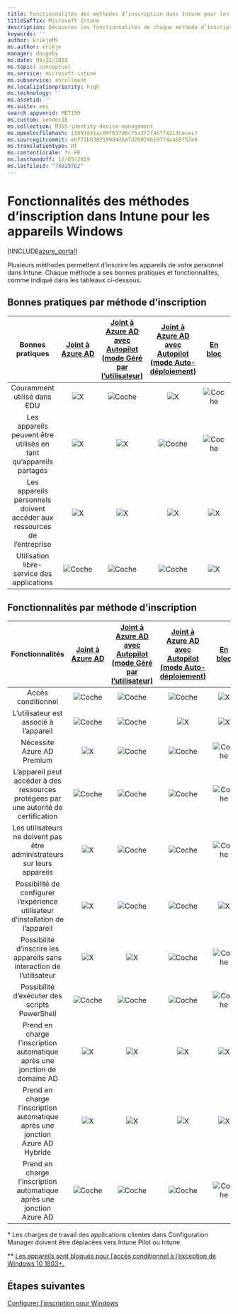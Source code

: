 ```yaml
---
title: Fonctionnalités des méthodes d’inscription dans Intune pour les appareils Windows
titleSuffix: Microsoft Intune
description: Découvrez les fonctionnalités de chaque méthode d’inscription disponible pour les appareils Windows.
keywords: ''
author: ErikjeMS
ms.author: erikje
manager: dougeby
ms.date: 09/21/2018
ms.topic: conceptual
ms.service: microsoft-intune
ms.subservice: enrollment
ms.localizationpriority: high
ms.technology: ''
ms.assetid: ''
ms.suite: ems
search.appverid: MET150
ms.custom: seodec18
ms.collection: M365-identity-device-management
ms.openlocfilehash: 11b93d41ac09f637d6c75a3f2f4b7f4213cecec7
ms.sourcegitcommit: ebf72b038219904d6e7d20024b107f4aa68f57e6
ms.translationtype: HT
ms.contentlocale: fr-FR
ms.lasthandoff: 12/05/2019
ms.locfileid: "74819762"
---
```

# <a name="intune-enrollment-method-capabilities-for-windows-devices"></a>Fonctionnalités des méthodes d’inscription dans Intune pour les appareils Windows
[!INCLUDE[azure_portal](../includes/azure_portal.md)]

Plusieurs méthodes permettent d’inscrire les appareils de votre personnel dans Intune. Chaque méthode a ses bonnes pratiques et fonctionnalités, comme indiqué dans les tableaux ci-dessous.

## <a name="best-practices-by-enrollment-method"></a>Bonnes pratiques par méthode d’inscription
| **Bonnes pratiques** | **[Joint à Azure AD](windows-enroll.md#enable-windows-10-automatic-enrollment)**|**[Joint à Azure AD avec Autopilot (mode Géré par l’utilisateur)](enrollment-autopilot.md)** |**[Joint à Azure AD avec Autopilot (mode Auto-déploiement)](enrollment-autopilot.md)** |**[En bloc](windows-bulk-enroll.md)**|**[GESTIONNAIRE D’INSCRIPTION D’APPAREIL](device-enrollment-manager-enroll.md)** | **[BYOD](device-enrollment.md#bring-your-own-device)** | **[GPO](https://docs.microsoft.com/windows/client-management/mdm/enroll-a-windows-10-device-automatically-using-group-policy)** | **[ Cogestion](https://docs.microsoft.com/sccm/core/clients/manage/co-management-overview)** |
|:---:|:---:|:---:|:---:|:---:|:---:|:---:|:---:|:---:|
|Couramment utilisé dans EDU|![X](./media/enrollment-method-capab/xmark.png)|![Coche](./media/enrollment-method-capab/checkmark.png)|![X](./media/enrollment-method-capab/xmark.png)|![Coche](./media/enrollment-method-capab/checkmark.png)|![Coche](./media/enrollment-method-capab/checkmark.png)|![X](./media/enrollment-method-capab/xmark.png)|![X](./media/enrollment-method-capab/xmark.png)|![X](./media/enrollment-method-capab/xmark.png)|
|Les appareils peuvent être utilisés en tant qu’appareils partagés|![X](./media/enrollment-method-capab/xmark.png)|![X](./media/enrollment-method-capab/xmark.png)|![Coche](./media/enrollment-method-capab/checkmark.png)|![Coche](./media/enrollment-method-capab/checkmark.png)|![Coche](./media/enrollment-method-capab/checkmark.png)|![X](./media/enrollment-method-capab/xmark.png)|![X](./media/enrollment-method-capab/xmark.png)|![X](./media/enrollment-method-capab/xmark.png)|
|Les appareils personnels doivent accéder aux ressources de l’entreprise|![X](./media/enrollment-method-capab/xmark.png)|![X](./media/enrollment-method-capab/xmark.png)|![X](./media/enrollment-method-capab/xmark.png)|![X](./media/enrollment-method-capab/xmark.png)|![X](./media/enrollment-method-capab/xmark.png)|![Coche](./media/enrollment-method-capab/checkmark.png)|![X](./media/enrollment-method-capab/xmark.png)|![X](./media/enrollment-method-capab/xmark.png)|
|Utilisation libre-service des applications|![Coche](./media/enrollment-method-capab/checkmark.png)|![Coche](./media/enrollment-method-capab/checkmark.png)|![Coche](./media/enrollment-method-capab/checkmark.png)|![X](./media/enrollment-method-capab/xmark.png)|![X](./media/enrollment-method-capab/xmark.png)|![Coche](./media/enrollment-method-capab/checkmark.png)|![Coche](./media/enrollment-method-capab/checkmark.png)|![Coche](./media/enrollment-method-capab/checkmark.png)|

## <a name="capabilities-by-enrollment-method"></a>Fonctionnalités par méthode d’inscription

| **Fonctionnalités** | **[Joint à Azure AD](windows-enroll.md#enable-windows-10-automatic-enrollment)**|**[Joint à Azure AD avec Autopilot (mode Géré par l’utilisateur)](enrollment-autopilot.md)** |**[Joint à Azure AD avec Autopilot (mode Auto-déploiement)](enrollment-autopilot.md)** |**[En bloc](windows-bulk-enroll.md)**|**[GESTIONNAIRE D’INSCRIPTION D’APPAREIL](device-enrollment-manager-enroll.md)** | **[BYOD](device-enrollment.md#bring-your-own-device)** | **[GPO](https://docs.microsoft.com/windows/client-management/mdm/enroll-a-windows-10-device-automatically-using-group-policy)** | **[ Cogestion](https://docs.microsoft.com/sccm/core/clients/manage/co-management-overview)** |
|:---:|:---:|:---:|:---:|:---:|:---:|:---:|:---:|:---:|
|Accès conditionnel                                      |![Coche](./media/enrollment-method-capab/checkmark.png)|![Coche](./media/enrollment-method-capab/checkmark.png)|![Coche](./media/enrollment-method-capab/checkmark.png)|![X](./media/enrollment-method-capab/xmark.png)|![Coche](./media/enrollment-method-capab/checkmark.png)\*\*|![Coche](./media/enrollment-method-capab/checkmark.png)|![Coche](./media/enrollment-method-capab/checkmark.png)|![Coche](./media/enrollment-method-capab/checkmark.png)|
|L’utilisateur est associé à l’appareil                    |![Coche](./media/enrollment-method-capab/checkmark.png)|![Coche](./media/enrollment-method-capab/checkmark.png)|![X](./media/enrollment-method-capab/xmark.png)|![X](./media/enrollment-method-capab/xmark.png)|![X](./media/enrollment-method-capab/xmark.png)|![Coche](./media/enrollment-method-capab/checkmark.png)|![Coche](./media/enrollment-method-capab/checkmark.png)|![Coche](./media/enrollment-method-capab/checkmark.png)|
|Nécessite Azure AD Premium                               |![X](./media/enrollment-method-capab/xmark.png)|![Coche](./media/enrollment-method-capab/checkmark.png)|![Coche](./media/enrollment-method-capab/checkmark.png)|![Coche](./media/enrollment-method-capab/checkmark.png)|![X](./media/enrollment-method-capab/xmark.png)|![X](./media/enrollment-method-capab/xmark.png)|![Coche](./media/enrollment-method-capab/checkmark.png)|![Coche](./media/enrollment-method-capab/checkmark.png)|
|L’appareil peut accéder à des ressources protégées par une autorité de certification             |![Coche](./media/enrollment-method-capab/checkmark.png)|![Coche](./media/enrollment-method-capab/checkmark.png)|![Coche](./media/enrollment-method-capab/checkmark.png)|![Coche](./media/enrollment-method-capab/checkmark.png)|![X](./media/enrollment-method-capab/xmark.png)|![Coche](./media/enrollment-method-capab/checkmark.png)|![Coche](./media/enrollment-method-capab/checkmark.png)|![Coche](./media/enrollment-method-capab/checkmark.png)|
|Les utilisateurs ne doivent pas être administrateurs sur leurs appareils               |![X](./media/enrollment-method-capab/xmark.png)|![Coche](./media/enrollment-method-capab/checkmark.png)|![Coche](./media/enrollment-method-capab/checkmark.png)|![Coche](./media/enrollment-method-capab/checkmark.png)|![X](./media/enrollment-method-capab/xmark.png)|![X](./media/enrollment-method-capab/xmark.png)|![X](./media/enrollment-method-capab/xmark.png)|![X](./media/enrollment-method-capab/xmark.png)|
|Possibilité de configurer l’expérience utilisateur d’installation de l’appareil        |![X](./media/enrollment-method-capab/xmark.png)|![Coche](./media/enrollment-method-capab/checkmark.png)|![Coche](./media/enrollment-method-capab/checkmark.png)|![X](./media/enrollment-method-capab/xmark.png)|![X](./media/enrollment-method-capab/xmark.png)|![X](./media/enrollment-method-capab/xmark.png)|![X](./media/enrollment-method-capab/xmark.png)|![X](./media/enrollment-method-capab/xmark.png)|
|Possibilité d’inscrire les appareils sans interaction de l’utilisateur      |![X](./media/enrollment-method-capab/xmark.png)|![X](./media/enrollment-method-capab/xmark.png)|![Coche](./media/enrollment-method-capab/checkmark.png)|![Coche](./media/enrollment-method-capab/checkmark.png)|![Coche](./media/enrollment-method-capab/checkmark.png)|![X](./media/enrollment-method-capab/xmark.png)|![Coche](./media/enrollment-method-capab/checkmark.png)|![Coche](./media/enrollment-method-capab/checkmark.png)|
|Possibilité d’exécuter des scripts PowerShell                       |![Coche](./media/enrollment-method-capab/checkmark.png)|![Coche](./media/enrollment-method-capab/checkmark.png)|![Coche](./media/enrollment-method-capab/checkmark.png)|![Coche](./media/enrollment-method-capab/checkmark.png)|![Coche](./media/enrollment-method-capab/checkmark.png)|![X](./media/enrollment-method-capab/xmark.png)|![X](./media/enrollment-method-capab/xmark.png)|![X](./media/enrollment-method-capab/checkmark.png)\*| 
|Prend en charge l’inscription automatique après une jonction de domaine AD      |![X](./media/enrollment-method-capab/xmark.png)|![X](./media/enrollment-method-capab/xmark.png)|![X](./media/enrollment-method-capab/xmark.png)|![X](./media/enrollment-method-capab/xmark.png)|![X](./media/enrollment-method-capab/xmark.png)|![X](./media/enrollment-method-capab/xmark.png)|![Coche](./media/enrollment-method-capab/checkmark.png)|![Coche](./media/enrollment-method-capab/checkmark.png)|
|Prend en charge l’inscription automatique après une jonction Azure AD Hybride|![X](./media/enrollment-method-capab/xmark.png)|![X](./media/enrollment-method-capab/xmark.png)|![X](./media/enrollment-method-capab/xmark.png)|![X](./media/enrollment-method-capab/xmark.png)|![X](./media/enrollment-method-capab/xmark.png)|![X](./media/enrollment-method-capab/xmark.png)|![Coche](./media/enrollment-method-capab/checkmark.png)|![Coche](./media/enrollment-method-capab/checkmark.png)|
|Prend en charge l’inscription automatique après une jonction Azure AD       |![Coche](./media/enrollment-method-capab/checkmark.png)|![Coche](./media/enrollment-method-capab/checkmark.png)|![Coche](./media/enrollment-method-capab/checkmark.png)|![Coche](./media/enrollment-method-capab/checkmark.png)|![Coche](./media/enrollment-method-capab/checkmark.png)|![Coche](./media/enrollment-method-capab/checkmark.png)|![X](./media/enrollment-method-capab/xmark.png)|![X](./media/enrollment-method-capab/xmark.png)|

\* Les charges de travail des applications clientes dans Configuration Manager doivent être déplacées vers Intune Pilot ou Intune.

\** [Les appareils sont bloqués pour l’accès conditionnel à l’exception de Windows 10 1803+.](device-enrollment-manager-enroll.md)

## <a name="next-steps"></a>Étapes suivantes

[Configurer l’inscription pour Windows](windows-enroll.md)

